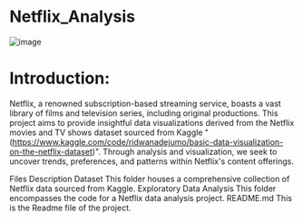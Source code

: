 # Netflix_Analysis
![image](https://github.com/DA-Atharv/Netflix_Analysis/assets/159448408/7d63027b-cebf-45e7-bf75-2cefab974e5b)

# Introduction:
Netflix, a renowned subscription-based streaming service, boasts a vast library of films and television series, including original productions. This project aims to provide insightful data visualizations derived from the Netflix movies and TV shows dataset sourced from Kaggle "(https://www.kaggle.com/code/ridwanadejumo/basic-data-visualization-on-the-netflix-dataset)". Through analysis and visualization, we seek to uncover trends, preferences, and patterns within Netflix's content offerings.

Files	Description
Dataset	This folder houses a comprehensive collection of Netflix data sourced from Kaggle.
Exploratory Data Analysis	This folder encompasses the code for a Netflix data analysis project.
README.md	This is the Readme file of the project.
